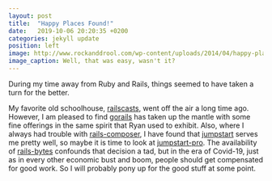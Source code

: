 ```yaml
---
layout: post
title:  "Happy Places Found!"
date:   2019-10-06 20:20:35 +0200
categories: jekyll update
position: left
image: http://www.rockanddrool.com/wp-content/uploads/2014/04/happy-place.jpg
image_caption: Well, that was easy, wasn't it?
---
```

During my time away from Ruby and Rails, things seemed to have taken a turn for the better.

My favorite old schoolhouse, [railscasts], went off the air a long time ago.  However, I am pleased to find [gorails] has taken up the mantle with some fine offerings in the same spirit that Ryan used to exhibit.  Also, where I always had trouble with [rails-composer], I have found that [jumpstart] serves me pretty well, so maybe it is time to look at [jumpstart-pro].  The availability of [rails-bytes] confounds that decision a tad, but in the era of Covid-19, just as in every other economic bust and boom, people should get compensated for good work.  So I will probably pony up for the good stuff at some point.


[jekyll-docs]: https://jekyllrb.com/docs/home
[jekyll-gh]:   https://github.com/jekyll/jekyll
[jekyll-talk]: https://talk.jekyllrb.com/

[railscasts]: https://railscasts.com
[gorails]: https://gorails.com/
[rails-composer]: http://www.railscomposer.com
[jumpstart]: https://github.com/excid3/jumpstart
[jumpstart-pro]: https://jumpstartrails.com
[rails-bytes]: https://railsbytes.com